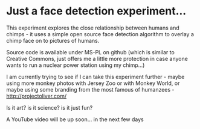 ﻿# Just a face detection experiment...

This experiment explores the close relationship between humans and chimps - it uses a simple open source face detection algorithm to overlay a chimp face on to pictures of humans.

Source code is available under MS-PL on github (which is similar to Creative Commons, just offers me a little more protection in case anyone wants to run a nuclear power station using my chimp...)

I am currently trying to see if I can take this experiment further - maybe using more monkey photos with Jersey Zoo or with Monkey World, or maybe using some branding from the most famous of humanzees - http://projectoliver.com/

Is it art? is it science? is it just fun?

A YouTube video will be up soon... in the next few days
